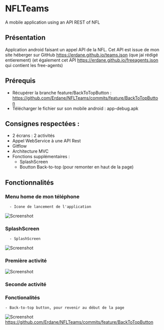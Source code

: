 # NFLTeams
A mobile application using an API REST of NFL

## Présentation
Applcation android faisant un appel API de la NFL.
Cet API est issue de mon site héberger sur GitHub https://erdane.github.io/teams.json (que jai rédigé entierement) (et également cet API https://erdane.github.io/freeagents.json qui contient les free-agents)

## Prérequis
  - Récupérer la branche feature/BackToTopButton : https://github.com/Erdane/NFLTeams/commits/feature/BackToTopButton
  - Télécharger le fichier sur son mobile android : app-debug.apk 


## Consignes respectées :
  - 2 écrans : 2 activités
  - Appel WebService à une API Rest
  - Gitflow 
  - Architecture MVC
  - Fonctions supplémentaires :
    - SplashScreen
    - Boutton Back-to-top (pour remonter en haut de la page)
    
## Fonctionnalités 

### Menu home de mon téléphone
      - Icone de lancement de l'application
![Screenshot](home.jpg)

### SplashScreen
      - SplashScreen
![Screenshot](Splash.jpg)

### Première activité
![Screenshot](first.jpg)

### Seconde activité

### Fonctionalités
    - Back-to-top button, pour revenir au début de la page
![Screenshot](backtotop.jpg)
https://github.com/Erdane/NFLTeams/commits/feature/BackToTopButton


